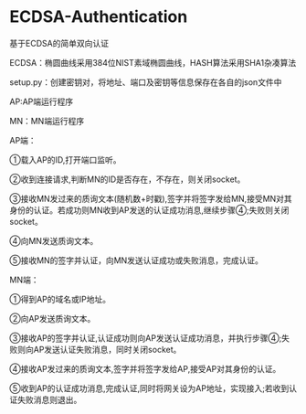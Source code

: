 # ECDSA-Authentication
基于ECDSA的简单双向认证


ECDSA：椭圆曲线采用384位NIST素域椭圆曲线，HASH算法采用SHA1杂凑算法

setup.py：创建密钥对，将地址、端口及密钥等信息保存在各自的json文件中

AP:AP端运行程序

MN：MN端运行程序


AP端：

①载入AP的ID,打开端口监听。

②收到连接请求,判断MN的ID是否存在，不存在，则关闭socket。

③接收MN发过来的质询文本(随机数+时戳),签字并将签字发给MN,接受MN对其身份的认证。若成功则MN收到AP发送的认证成功消息,继续步骤④;失败则关闭socket。

④向MN发送质询文本。

⑤接收MN的签字并认证，向MN发送认证成功或失败消息，完成认证。



MN端：

①得到AP的域名或IP地址。

②向AP发送质询文本。

③接收AP的签字并认证,认证成功则向AP发送认证成功消息，并执行步骤④;失败则向AP发送认证失败消息，同时关闭socket。

④接收AP发过来的质询文本,签字并将签字发给AP,接受AP对其身份的认证。

⑤收到AP的认证成功消息,完成认证,同时将网关设为AP地址，实现接入;若收到认证失败消息则退出。
